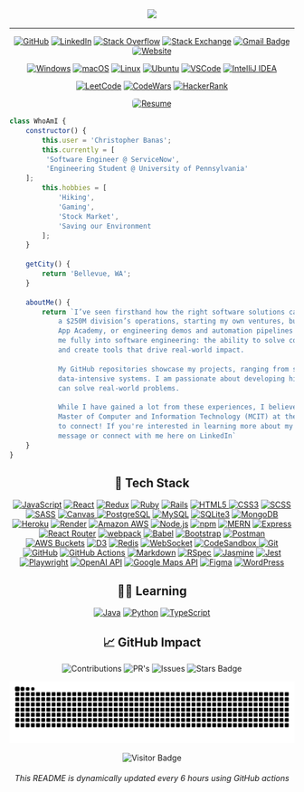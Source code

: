 <div align="center">
	<img src="https://readme-typing-svg.herokuapp.com?font=Helvetica&size=40&pause=9000&color=white&center=true&vCenter=true&width=435&lines=%F0%9F%91%8BHey+there+I'm+Chris!">
</div>

<hr>

<p align="center">
    <a href="https://github.com/chrisbanas" target="_blank"><img alt="GitHub" src="https://img.shields.io/badge/-@chrisbanas-181717?style=flat-square&logo=GitHub&logoColor=white"></a>
    <a href="https://www.linkedin.com/in/christopher-banas" target="_blank"><img alt="LinkedIn" src="https://img.shields.io/badge/-christopherbanas-0077B5?style=flat-square&logo=Linkedin&logoColor=white"></a>
    <a href="https://stackoverflow.com/users/21989461/chrisbanas" target="_blank"><img alt="Stack Overflow" src="https://img.shields.io/badge/-chrisbanas-FE7A16?style=flat-square&logo=Stack-Overflow&logoColor=white"></a>
    <a href="https://stackexchange.com/users/1372278/chrisbanas" target="_blank"><img alt="Stack Exchange" src="https://img.shields.io/badge/-chrisbanas-1E5297?style=flat-square&logo=Stack-Exchange&logoColor=white"></a>
    <a href="mailto:banaschg@gmail.com"><img alt="Gmail Badge" src="https://img.shields.io/badge/-banaschg@gmail.com-c14438?style=flat-square&logo=Gmail&logoColor=white" style="border-radius: 5px;"></a>
    <a href="https://www.christopherbanas.com" target="_blank"><img alt="Website" src="https://img.shields.io/badge/Website-christopherbanas.com-informational?style=flat-square&color=black&logo=vercel&logoColor=white" style="border-radius: 5px;"></a>
</p>

<p align="center">
    <a href="https://www.microsoft.com/windows" target="_blank"><img alt="Windows" src="https://img.shields.io/badge/OS-Windows-0078D6?style=flat-square&logo=windows&logoColor=white"></a>
    <a href="https://en.wikipedia.org/wiki/MacOS" target="_blank"><img alt="macOS" src="https://img.shields.io/badge/OS-macOS-informational?style=flat-square&logo=apple&logoColor=white"></a>
    <a href="https://en.wikipedia.org/wiki/Linux" target="_blank"><img alt="Linux" src="https://img.shields.io/badge/OS-Linux-informational?style=flat-square&logo=linux&logoColor=white"></a>
    <a href="https://ubuntu.com" target="_blank"><img alt="Ubuntu" src="https://img.shields.io/badge/OS-Ubuntu-E95420?style=flat-square&logo=ubuntu&logoColor=white"></a>
    <a href="https://code.visualstudio.com/" target="_blank"><img alt="VSCode" src="https://img.shields.io/badge/Editor-VSCode-blue?style=flat-square&logo=visual-studio-code&logoColor=white"></a>
    <a href="https://www.jetbrains.com/idea/" target="_blank"><img alt="IntelliJ IDEA" src="https://img.shields.io/badge/Editor-IntelliJ%20IDEA-blue?style=flat-square&logo=intellij-idea&logoColor=white"></a>
</p>

<p align="center">
    <a href="https://leetcode.com/chrisbanas/" target="_blank"><img alt="LeetCode" src="https://img.shields.io/badge/LeetCode-chrisbanas-FFA116?style=flat-square&logo=leetcode"></a>
    <a href="https://www.codewars.com/users/chrisbanas" target="_blank"><img alt="CodeWars" src="https://www.codewars.com/users/chrisbanas/badges/micro"></a>
    <a href="https://www.hackerrank.com/chrisbanas?hr_r=1" target="_blank"><img alt="HackerRank" src="https://img.shields.io/badge/HackerRank-chrisbanas-2EC866?style=flat-square&logo=hackerrank"></a>
</p>

<p align="center">
    <a href="https://chrisbanas.github.io/resume/" target="_blank"><img alt="Resume" src="https://img.shields.io/badge/📄_Resume-Christopher_Banas-informational?style=flat-square&color=YOUR_COLOR_HERE&logo=YOUR_LOGO_HERE&logoColor=white" style="border-radius: 5px;"></a>
</p>




```js
class WhoAmI {
    constructor() {
        this.user = 'Christopher Banas';
        this.currently = [
	     'Software Engineer @ ServiceNow',
  	     'Engineering Student @ University of Pennsylvania'
	];
        this.hobbies = [
            'Hiking',
            'Gaming',
            'Stock Market',
            'Saving our Environment
        ];
    }

    getCity() {
        return 'Bellevue, WA';
    }

    aboutMe() {
        return `I’ve seen firsthand how the right software solutions can transform businesses, whether streamlining
 			a $250M division’s operations, starting my own ventures, building full-stack apps during my time at
			App Academy, or engineering demos and automation pipelines at ServiceNow. That realization is what drew
			me fully into software engineering: the ability to solve complex problems with code, automate processes,
			and create tools that drive real-world impact.

            My GitHub repositories showcase my projects, ranging from simple web applications to complex,
	    	data-intensive systems. I am passionate about developing high-quality, scalable software that
	    	can solve real-world problems.

			While I have gained a lot from these experiences, I believe there’s more to learn and am pursuing my
			Master of Computer and Information Technology (MCIT) at the University of Pennsylvania. I'm always looking
			to connect! If you're interested in learning more about my experience, please don't hesitate to send me a
			message or connect with me here on LinkedIn`
    }
}
```

<h2 align="center">🥞 Tech Stack</h2>

<p align="center">
  <a href="https://developer.mozilla.org/en-US/docs/Web/JavaScript" target="_blank"><img alt="JavaScript" src="https://img.shields.io/badge/-JavaScript-black?style=flat-square&logo=javascript&logoColor=yellow"></a>
  <a href="https://reactjs.org" target="_blank"><img alt="React" src="https://img.shields.io/badge/-React-black?style=flat-square&logo=react&logoColor=blue"></a>
  <a href="https://redux.js.org" target="_blank"><img alt="Redux" src="https://img.shields.io/badge/Redux-764ABC?style=flat-square&logo=redux&logoColor=white"></a>
  <a href="https://www.ruby-lang.org" target="_blank"><img alt="Ruby" src="https://img.shields.io/badge/Ruby-CC342D?style=flat-square&logo=ruby&logoColor=white"></a>
  <a href="https://rubyonrails.org" target="_blank"><img alt="Rails" src="https://img.shields.io/badge/Rails-CC0000?style=flat-square&logo=ruby-on-rails&logoColor=white"></a>
  <a href="https://developer.mozilla.org/en-US/docs/Web/HTML" target="_blank"><img alt="HTML5" src="https://img.shields.io/badge/-HTML5-E34F26?style=flat-square&logo=html5&logoColor=white">   </a>
  <a href="https://developer.mozilla.org/en-US/docs/Web/CSS" target="_blank"><img alt="CSS3" src="https://img.shields.io/badge/-CSS3-1572B6?style=flat-square&logo=css3&logoColor=white"></a>
  <a href="https://sass-lang.com" target="_blank"><img alt="SCSS" src="https://img.shields.io/badge/-SCSS-CC6699?style=flat-square&logo=sass&logoColor=white"></a>
  <a href="https://sass-lang.com" target="_blank"><img alt="SASS" src="https://img.shields.io/badge/-SASS-CC6699?style=flat-square&logo=sass&logoColor=white"></a>
  <a href="https://www.w3schools.com/html/html5_canvas.asp" target="_blank"><img alt="Canvas" src="https://img.shields.io/badge/-Canvas-FFD700?style=flat-square&logo=html5&logoColor=black">   </a>
  <a href="https://www.postgresql.org" target="_blank"><img alt="PostgreSQL" src="https://img.shields.io/badge/-PostgreSQL-336791?style=flat-square&logo=postgresql&logoColor=white"></a>
  <a href="https://www.mysql.com" target="_blank"><img alt="MySQL" src="https://img.shields.io/badge/-MySQL-black?style=flat-square&logo=mysql&logoColor=blue"></a>
  <a href="https://www.sqlite.org" target="_blank"><img alt="SQLite3" src="https://img.shields.io/badge/-SQLite3-003B57?style=flat-square&logo=sqlite&logoColor=lightblue"></a>
  <a href="https://www.mongodb.com" target="_blank"><img alt="MongoDB" src="https://img.shields.io/badge/-MongoDB-black?style=flat-square&logo=mongodb&logoColor=green"></a>
  <a href="https://www.heroku.com" target="_blank"><img alt="Heroku" src="https://img.shields.io/badge/-Heroku-430098?style=flat-square&logo=heroku&logoColor=white"></a>
  <a href="https://render.com" target="_blank"><img alt="Render" src="https://img.shields.io/badge/Render-222222?style=flat-square&logo=Render&logoColor=white"></a>
  <a href="https://aws.amazon.com" target="_blank"><img alt="Amazon AWS" src="https://img.shields.io/badge/Amazon%20AWS-232F3E?style=flat-square&logo=amazon-aws&logoColor=yellow"></a>
  <a href="https://nodejs.org" target="_blank"><img alt="Node.js" src="https://img.shields.io/badge/-Node.js-black?style=flat-square&logo=node.js&logoColor=darkgreen"></a>
  <a href="https://www.npmjs.com" target="_blank"><img alt="npm" src="https://img.shields.io/badge/-npm-CB3837?style=flat-square&logo=npm&logoColor=white"></a>
  <a href="https://www.mongodb.com" target="_blank"><img alt="MERN" src="https://img.shields.io/badge/-MERN-61DAFB?style=flat-square&logo=mongodb&logoColor=darkgreen"></a>
  <a href="https://expressjs.com" target="_blank"><img alt="Express" src="https://img.shields.io/badge/Express-000000?style=flat-square&logo=express&logoColor=white"></a>
  <a href="https://reactrouter.com" target="_blank"><img alt="React Router" src="https://img.shields.io/badge/React%20Router-CA4245?style=flat-square&logo=React%20Router&logoColor=white"></a>
  <a href="https://webpack.js.org" target="_blank"><img alt="webpack" src="https://img.shields.io/badge/-webpack-8DD6F9?style=flat-square&logo=webpack&logoColor=white"></a>
  <a href="https://babeljs.io" target="_blank"><img alt="Babel" src="https://img.shields.io/badge/-Babel-F9DC3E?style=flat-square&logo=babel&logoColor=black"></a>
  <a href="https://getbootstrap.com" target="_blank"><img alt="Bootstrap" src="https://img.shields.io/badge/-Bootstrap-563D7C?style=flat-square&logo=bootstrap&logoColor=white"></a>
  <a href="https://www.postman.com" target="_blank"><img alt="Postman" src="https://img.shields.io/badge/Postman-FF6C37?style=flat-square&logo=postman&logoColor=white"></a>
  <a href="https://aws.amazon.com/s3" target="_blank"><img alt="AWS Buckets" src="https://img.shields.io/badge/-AWS%20Buckets-232F3E?style=flat-square&logo=amazon-s3&logoColor=yellow"></a>
  <a href="https://d3js.org" target="_blank"><img alt="D3" src="https://img.shields.io/badge/-D3-F9A03C?style=flat-square&logo=d3.js&logoColor=white"></a>
  <a href="https://redis.io" target="_blank"><img alt="Redis" src="https://img.shields.io/badge/-Redis-black?style=flat-square&logo=redis&logoColor=red"></a>
  <a href="https://developer.mozilla.org/en-US/docs/Web/API/WebSockets_API" target="_blank"><img alt="WebSocket" src="https://img.shields.io/badge/-WebSocket-000000?style=flat-square&logo=websocket&logoColor=white"></a>
  <a href="https://codesandbox.io" target="_blank"><img alt="CodeSandbox" src="https://img.shields.io/badge/CodeSandbox-000000?style=flat-square&logo=CodeSandbox&logoColor=white">
  <a href="https://git-scm.com" target="_blank"><img alt="Git" src="https://img.shields.io/badge/-Git-black?style=flat-square&logo=git&logoColor=orange"></a>
  <a href="https://github.com" target="_blank"><img alt="GitHub" src="https://img.shields.io/badge/-GitHub-181717?style=flat-square&logo=github&logoColor=white"></a>
  <a href="https://github.com/actions" target="_blank"><img alt="GitHub Actions" src="https://img.shields.io/badge/-GitHub_Actions-2088FF?style=flat-square&logo=github-actions&logoColor=white"></a>
  <a href="https://www.markdownguide.org" target="_blank"><img alt="Markdown" src="https://img.shields.io/badge/Markdown-000000?style=flat-square&logo=Markdown&logoColor=white"></a>
  <a href="https://rspec.info" target="_blank"><img alt="RSpec" src="https://img.shields.io/badge/-RSpec-8F8F8F?style=flat-square&logo=ruby&logoColor=red"></a>
  <a href="https://jasmine.github.io" target="_blank"><img alt="Jasmine" src="https://img.shields.io/badge/-Jasmine-8A4182?style=flat-square&logo=jasmine&logoColor=white"></a>
  <a href="https://jestjs.io" target="_blank"><img alt="Jest" src="https://img.shields.io/badge/-Jest-C21325?style=flat-square&logo=jest&logoColor=white"</a> 
  <a href="https://playwright.dev/" target="_blank"><img alt="Playwright" src="https://img.shields.io/badge/Playwright-%2343853D.svg?style=flat-square&logo=playwright&logoColor=white"></a>
  <a href="https://platform.openai.com/docs" target="_blank"><img alt="OpenAI API" src="https://img.shields.io/badge/-OpenAI%20API-FF6600?style=flat-square&logo=openai&logoColor=white"></a>
  <a href="https://developers.google.com/maps" target="_blank"><img alt="Google Maps API" src="https://img.shields.io/badge/-Google%20Maps%20API-4285F4?style=flat-square&logo=google-maps&logoColor=red"></a>
  <a href="https://www.figma.com" target="_blank"><img alt="Figma" src="https://img.shields.io/badge/Figma-F24E1E?style=flat-square&logo=figma&logoColor=white"></a>
  <a href="https://wordpress.org" target="_blank"><img alt="WordPress" src="https://img.shields.io/badge/-WordPress-21759B?style=flat-square&logo=wordpress&logoColor=white"></a>
</p>

<h2 align="center">👨‍💻 Learning</h2>

<p align="center">
    <a href="https://www.java.com" target="_blank"><img alt="Java" src="https://img.shields.io/badge/Java-orange?style=flat-square&logo=java&logoColor=white"></a>
    <a href="https://www.python.org" target="_blank"><img alt="Python" src="https://img.shields.io/badge/Python-black?style=flat-square&logo=python&logoColor=blue"></a>
    <a href="https://www.typescriptlang.org" target="_blank"><img alt="TypeScript" src="https://img.shields.io/badge/TypeScript-3178C6?style=flat-square&logo=typescript&logoColor=white"></a>
</p>

<h2 align="center">📈 GitHub Impact</h2>
	  
<p align="center">
  <img alt="Contributions" src="https://img.shields.io/static/v1?label=Contributions&message=8585&color=2b9348&logo=github&style=flat-square">
  <img alt="PR's" src="https://img.shields.io/static/v1?label=PR's&message=57&color=2b9348&logo=github&style=flat-square">
  <img alt="Issues" src="https://img.shields.io/static/v1?label=Issues&message=53&color=2b9348&logo=github&style=flat-square">
  <img alt="Stars Badge" src="https://img.shields.io/github/stars/chrisbanas?style=flat-square&logo=github&color=2b9348">
</p>  

![Snake animation](https://github.com/chrisbanas/chrisbanas/blob/output/github-contribution-grid-snake.svg)

<p align="center">
  <img alt="Visitor Badge" src="https://visitor-badge.laobi.icu/badge?page_id=chrisbanas.chrisbanas">
</p>

<h6 align="center">This README is dynamically updated every 6 hours using GitHub actions</h6
